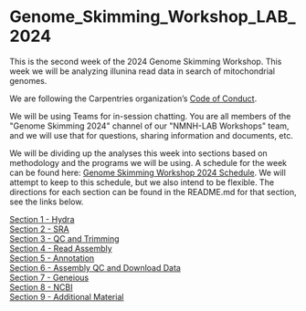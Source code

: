 # Genome_Skimming_Workshop_LAB_2024

This is the second week of the 2024 Genome Skimming Workshop. This week we will be analyzing illunina read data in search of mitochondrial genomes.

We are following the Carpentries organization’s [Code of Conduct](https://docs.carpentries.org/topic_folders/policies/code-of-conduct.html).


We will be using Teams for in-session chatting. You are all members of the "Genome Skimming 2024" channel of our "NMNH-LAB Workshops" team, and we will use that for questions, sharing information and documents, etc.

We will be dividing up the analyses this week into sections based on methodology and the programs we will be using. A schedule for the week can be found here: [Genome Skimming Workshop 2024 Schedule](https://github.com/SmithsonianWorkshops/Genome_Skimming_Workshop_LAB_2024/blob/main/images/Genome%20Skimming%20Workshop%202024%20Schedule.pdf). We will attempt to keep to this schedule, but we also intend to be flexible. The directions for each section can be found in the README.md for that section, see the links below.


[Section 1 - Hydra](https://github.com/SmithsonianWorkshops/Genome_Skimming_Workshop_LAB_2024/tree/main/Section%201%20-%20Hydra)  
[Section 2 - SRA](https://github.com/SmithsonianWorkshops/Genome_Skimming_Workshop_LAB_2024/tree/main/Section%202%20-%20SRA%20data)  
[Section 3 - QC and Trimming](https://github.com/SmithsonianWorkshops/Genome_Skimming_Workshop_LAB_2024/tree/main/Section%203%20-%20QC%20and%20Trimming)  
[Section 4 - Read Assembly](https://github.com/SmithsonianWorkshops/Genome_Skimming_Workshop_LAB_2024/tree/main/Section%204%20-%20Read%20Assembly)  
[Section 5 - Annotation](https://github.com/SmithsonianWorkshops/Genome_Skimming_Workshop_LAB_2024/tree/main/Section%205%20-%20Annotation)  
[Section 6 - Assembly QC and Download Data](https://github.com/SmithsonianWorkshops/Genome_Skimming_Workshop_LAB_2024/tree/main/Section%206%20-%20Assembly%20QC%20and%20Download%20Data)  
[Section 7 - Geneious](https://github.com/SmithsonianWorkshops/Genome_Skimming_Workshop_LAB_2024/tree/main/Section%207%20-%20Geneious)  
[Section 8 - NCBI](https://github.com/SmithsonianWorkshops/Genome_Skimming_Workshop_LAB_2024/tree/main/Section%208%20-%20NCBI)  
[Section 9 - Additional Material](https://github.com/SmithsonianWorkshops/Genome_Skimming_Workshop_LAB_2024/tree/main/Section%209%20-%20Additional%20material)

